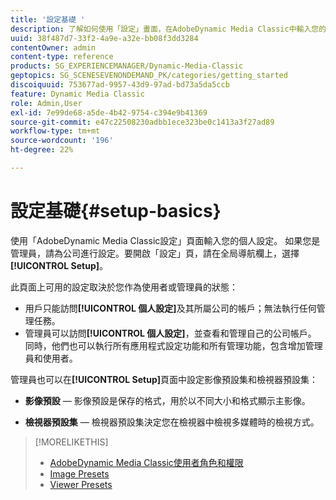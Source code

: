 ```yaml
---
title: '設定基礎 '
description: 了解如何使用「設定」畫面，在AdobeDynamic Media Classic中輸入您的個人設定。 如果您是管理員，請為公司進行設定。
uuid: 38f487d7-33f2-4a9e-a32e-bb08f3dd3284
contentOwner: admin
content-type: reference
products: SG_EXPERIENCEMANAGER/Dynamic-Media-Classic
geptopics: SG_SCENESEVENONDEMAND_PK/categories/getting_started
discoiquuid: 753677ad-9957-43d9-97ad-bd73a5da5ccb
feature: Dynamic Media Classic
role: Admin,User
exl-id: 7e99de68-a5de-4b42-9754-c394e9b41369
source-git-commit: e47c22508230adbb1ece323be0c1413a3f27ad89
workflow-type: tm+mt
source-wordcount: '196'
ht-degree: 22%

---
```


# 設定基礎{#setup-basics}

使用「AdobeDynamic Media Classic設定」頁面輸入您的個人設定。 如果您是管理員，請為公司進行設定。要開啟「設定」頁，請在全局導航欄上，選擇&#x200B;**[!UICONTROL Setup]**。

此頁面上可用的設定取決於您作為使用者或管理員的狀態：

* 用戶只能訪問&#x200B;**[!UICONTROL 個人設定]**&#x200B;及其所屬公司的帳戶；無法執行任何管理任務。
* 管理員可以訪問&#x200B;**[!UICONTROL 個人設定]**，並查看和管理自己的公司帳戶。 同時，他們也可以執行所有應用程式設定功能和所有管理功能，包含增加管理員和使用者。

管理員也可以在&#x200B;**[!UICONTROL Setup]**&#x200B;頁面中設定影像預設集和檢視器預設集：

* **影像預設**  — 影像預設是保存的格式，用於以不同大小和格式顯示主影像。

* **檢視器預設集**  — 檢視器預設集決定您在檢視器中檢視多媒體時的檢視方式。

>[!MORELIKETHIS]
>
>* [AdobeDynamic Media Classic使用者角色和權限](administration-setup.md#user_administration)
>* [Image Presets](application-setup.md#image_presets)
>* [Viewer Presets](application-setup.md#viewer_presets)

